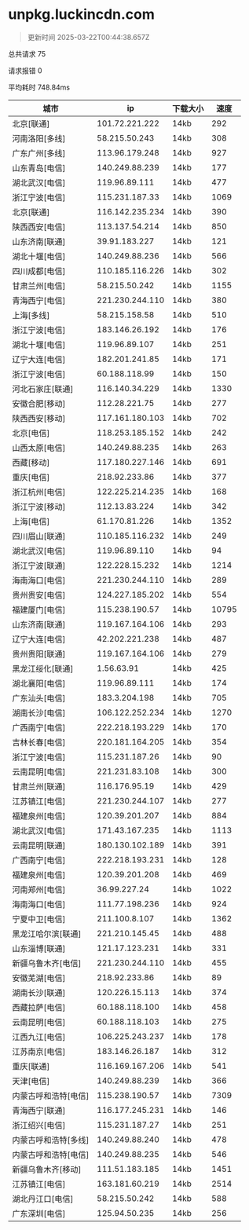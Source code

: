 
  # unpkg.luckincdn.com

  > 更新时间 2025-03-22T00:44:38.657Z
  
  总共请求 75

  请求报错 0

  平均耗时 748.84ms

|城市|ip|下载大小|速度|
|-----|----------|---|---|
|北京[联通]|101.72.221.222|14kb|292|
|河南洛阳[多线]|58.215.50.243|14kb|308|
|广东广州[多线]|113.96.179.248|14kb|927|
|山东青岛[电信]|140.249.88.239|14kb|177|
|湖北武汉[电信]|119.96.89.111|14kb|477|
|浙江宁波[电信]|115.231.187.33|14kb|1069|
|北京[联通]|116.142.235.234|14kb|390|
|陕西西安[电信]|113.137.54.214|14kb|850|
|山东济南[联通]|39.91.183.227|14kb|121|
|湖北十堰[电信]|140.249.88.236|14kb|566|
|四川成都[电信]|110.185.116.226|14kb|302|
|甘肃兰州[电信]|58.215.50.242|14kb|1155|
|青海西宁[电信]|221.230.244.110|14kb|380|
|上海[多线]|58.215.158.58|14kb|510|
|浙江宁波[电信]|183.146.26.192|14kb|176|
|湖北十堰[电信]|119.96.89.107|14kb|251|
|辽宁大连[电信]|182.201.241.85|14kb|171|
|浙江宁波[电信]|60.188.118.99|14kb|150|
|河北石家庄[联通]|116.140.34.229|14kb|1330|
|安徽合肥[移动]|112.28.221.75|14kb|277|
|陕西西安[移动]|117.161.180.103|14kb|702|
|北京[电信]|118.253.185.152|14kb|242|
|山西太原[电信]|140.249.88.235|14kb|263|
|西藏[移动]|117.180.227.146|14kb|691|
|重庆[电信]|218.92.233.86|14kb|377|
|浙江杭州[电信]|122.225.214.235|14kb|168|
|浙江宁波[移动]|112.13.83.224|14kb|342|
|上海[电信]|61.170.81.226|14kb|1352|
|四川眉山[联通]|110.185.116.232|14kb|249|
|湖北武汉[电信]|119.96.89.110|14kb|94|
|浙江宁波[联通]|122.228.15.232|14kb|1214|
|海南海口[电信]|221.230.244.110|14kb|289|
|贵州贵安[电信]|124.227.185.202|14kb|554|
|福建厦门[电信]|115.238.190.57|14kb|10795|
|山东济南[联通]|119.167.164.106|14kb|293|
|辽宁大连[电信]|42.202.221.238|14kb|487|
|贵州贵阳[联通]|119.167.164.106|14kb|279|
|黑龙江绥化[联通]|1.56.63.91|14kb|425|
|湖北襄阳[电信]|119.96.89.111|14kb|174|
|广东汕头[电信]|183.3.204.198|14kb|705|
|湖南长沙[电信]|106.122.252.234|14kb|1270|
|广西南宁[电信]|222.218.193.229|14kb|170|
|吉林长春[电信]|220.181.164.205|14kb|354|
|浙江宁波[电信]|115.231.187.26|14kb|90|
|云南昆明[电信]|221.231.83.108|14kb|300|
|甘肃兰州[联通]|116.176.95.19|14kb|429|
|江苏镇江[电信]|221.230.244.107|14kb|277|
|福建泉州[电信]|120.39.201.207|14kb|884|
|湖北武汉[电信]|171.43.167.235|14kb|1113|
|云南昆明[联通]|180.130.102.189|14kb|391|
|广西南宁[电信]|222.218.193.231|14kb|128|
|福建泉州[电信]|120.39.201.208|14kb|469|
|河南郑州[电信]|36.99.227.24|14kb|1022|
|海南海口[电信]|111.77.198.236|14kb|924|
|宁夏中卫[电信]|211.100.8.107|14kb|1362|
|黑龙江哈尔滨[联通]|221.210.145.45|14kb|488|
|山东淄博[联通]|121.17.123.231|14kb|331|
|新疆乌鲁木齐[电信]|221.230.244.110|14kb|455|
|安徽芜湖[电信]|218.92.233.86|14kb|89|
|湖南长沙[联通]|120.226.15.113|14kb|374|
|西藏拉萨[电信]|60.188.118.100|14kb|458|
|云南昆明[电信]|60.188.118.103|14kb|275|
|江西九江[电信]|106.225.243.237|14kb|178|
|江苏南京[电信]|183.146.26.187|14kb|312|
|重庆[联通]|116.169.167.206|14kb|541|
|天津[电信]|140.249.88.239|14kb|366|
|内蒙古呼和浩特[电信]|115.238.190.57|14kb|7309|
|青海西宁[联通]|116.177.245.231|14kb|146|
|浙江绍兴[电信]|115.231.187.27|14kb|251|
|内蒙古呼和浩特[多线]|140.249.88.240|14kb|478|
|内蒙古呼和浩特[电信]|140.249.88.235|14kb|546|
|新疆乌鲁木齐[移动]|111.51.183.185|14kb|1451|
|江苏镇江[电信]|163.181.60.219|14kb|2514|
|湖北丹江口[电信]|58.215.50.242|14kb|588|
|广东深圳[电信]|125.94.50.235|14kb|256|

  
